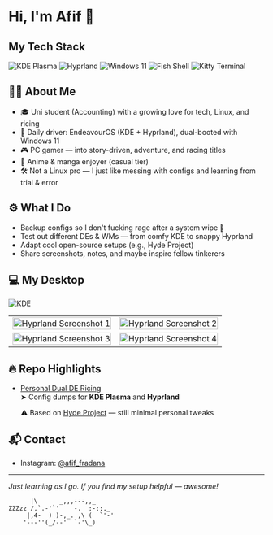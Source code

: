 # Hi, I'm Afif 👋

## My Tech Stack
![KDE Plasma](https://img.shields.io/badge/Desktop-KDE_Plasma-0078D4?style=for-the-badge&logo=kde&logoColor=white)
![Hyprland](https://img.shields.io/badge/WM-Hyprland-282C34?style=for-the-badge&logo=Hyprland&logoColor=white)
![Windows 11](https://img.shields.io/badge/OS-Windows_11-0078D4?style=for-the-badge&logo=windows&logoColor=white)
![Fish Shell](https://img.shields.io/badge/Shell-Fish-0078D4?style=for-the-badge&logo=fish&logoColor=white)
![Kitty Terminal](https://img.shields.io/badge/Terminal-Kitty-1A1A1A?style=for-the-badge&logo=kitty&logoColor=white)

## 👨‍💻 About Me

- 🎓 Uni student (Accounting) with a growing love for tech, Linux, and ricing
- 🐧 Daily driver: EndeavourOS (KDE + Hyprland), dual-booted with Windows 11
- 🎮 PC gamer — into story-driven, adventure, and racing titles
- 🌸 Anime & manga enjoyer (casual tier)
- 🛠️ Not a Linux pro — I just like messing with configs and learning from trial & error

## ⚙️ What I Do

- Backup configs so I don't fucking rage after a system wipe 🧼
- Test out different DEs & WMs — from comfy KDE to snappy Hyprland
- Adapt cool open-source setups (e.g., Hyde Project)
- Share screenshots, notes, and maybe inspire fellow tinkerers

## 💻 My Desktop

![KDE](https://github.com/afif25fradana/personal-dual-de-ricing-endeavouros/blob/55c91fe5899ec0b74fbd3c38762f9eedf9b1d5a6/screenshots/KDE/untitled.gif)

<table>
  <tr>
    <td align="center">
      <img src="https://github.com/afif25fradana/personal-dual-de-ricing-endeavouros/blob/55c91fe5899ec0b74fbd3c38762f9eedf9b1d5a6/screenshots/KDE/Screenshot_20250727_124048.png" alt="Hyprland Screenshot 1" width="100%">
      <br>
      </td>
    <td align="center">
      <img src="https://github.com/afif25fradana/personal-dual-de-ricing-endeavouros/blob/c95c78201bbaa3d8f3be709b9ccf6f4e53f3e462/screenshots/Hyprland/250727_12h52m22s_screenshot.png" alt="Hyprland Screenshot 2" width="100%">
      <br>
      </td>
  </tr>
  <tr>
    <td align="center">
      <img src="https://github.com/afif25fradana/personal-dual-de-ricing-endeavouros/blob/55c91fe5899ec0b74fbd3c38762f9eedf9b1d5a6/screenshots/Login/sddm_screenshot.png" alt="Hyprland Screenshot 3" width="100%">
      <br>
      </td>
    <td align="center">
      <img src="https://github.com/afif25fradana/personal-dual-de-ricing-endeavouros/blob/c95c78201bbaa3d8f3be709b9ccf6f4e53f3e462/screenshots/Hyprland/250727_12h50m03s_screenshot.png" alt="Hyprland Screenshot 4" width="100%">
      <br>
      </td>
  </tr>
</table>

## 🔥 Repo Highlights

- [Personal Dual DE Ricing](https://github.com/afif25fradana/personal-dual-de-ricing-endeavouros)  
  ➤ Config dumps for **KDE Plasma** and **Hyprland**

  ⚠️ Based on [Hyde Project](https://github.com/Hyde-project/hyde) — still minimal personal tweaks

## 📬 Contact

- Instagram: [@afif_fradana](https://www.instagram.com/afif_fradana/)

---

_Just learning as I go. If you find my setup helpful — awesome!_

```
      |\      _,,,---,,_
ZZZzz /,`.-'`'    -.  ;-;;,_
     |,4-  ) )-,_. ,\ (  `'-'
    '---''(_/--'  `-'\_)  
```
